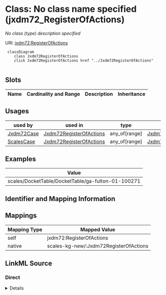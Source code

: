 

# Class: No class name specified (jxdm72_RegisterOfActions)


_No class (type) description specified_





URI: [jxdm72:RegisterOfActions](http://release.niem.gov/niem/domains/jxdm/7.2/#RegisterOfActions)






```mermaid
 classDiagram
    class Jxdm72RegisterOfActions
    click Jxdm72RegisterOfActions href "../Jxdm72RegisterOfActions"
      
```




<!-- no inheritance hierarchy -->


## Slots

| Name | Cardinality and Range | Description | Inheritance |
| ---  | --- | --- | --- |





## Usages

| used by | used in | type | used |
| ---  | --- | --- | --- |
| [Jxdm72Case](../classes/Jxdm72Case.md) | [Jxdm72RegisterOfActions](../classes/Jxdm72RegisterOfActions.md) | any_of[range] | [Jxdm72RegisterOfActions](../classes/Jxdm72RegisterOfActions.md) |
| [ScalesCase](../classes/ScalesCase.md) | [Jxdm72RegisterOfActions](../classes/Jxdm72RegisterOfActions.md) | any_of[range] | [Jxdm72RegisterOfActions](../classes/Jxdm72RegisterOfActions.md) |







## Examples

| Value |
| --- |
| scales/DocketTable/DocketTable/ga-fulton-01-100271 |


## Identifier and Mapping Information








## Mappings

| Mapping Type | Mapped Value |
| ---  | ---  |
| self | jxdm72:RegisterOfActions |
| native | scales-kg-new/:Jxdm72RegisterOfActions |







## LinkML Source

<!-- TODO: investigate https://stackoverflow.com/questions/37606292/how-to-create-tabbed-code-blocks-in-mkdocs-or-sphinx -->

### Direct

<details>
```yaml
name: jxdm72_RegisterOfActions
conforms_to: No schema conformance document specified
description: No class (type) description specified
title: No class name specified
notes:
- Class with 94929 occurrences.
examples:
- value: scales/DocketTable/DocketTable/ga-fulton-01-100271
rank: 1000
class_uri: jxdm72:RegisterOfActions

```
</details>

### Induced

<details>
```yaml
name: jxdm72_RegisterOfActions
conforms_to: No schema conformance document specified
description: No class (type) description specified
title: No class name specified
notes:
- Class with 94929 occurrences.
examples:
- value: scales/DocketTable/DocketTable/ga-fulton-01-100271
rank: 1000
class_uri: jxdm72:RegisterOfActions

```
</details>